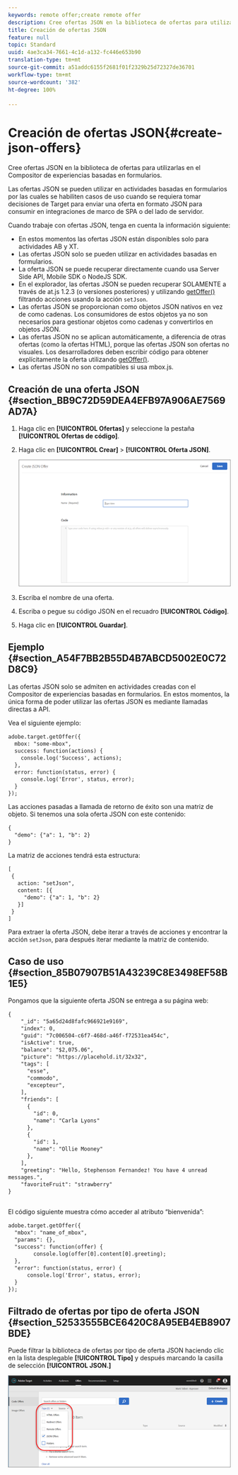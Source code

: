 ```yaml
---
keywords: remote offer;create remote offer
description: Cree ofertas JSON en la biblioteca de ofertas para utilizarlas en el Compositor de experiencias basadas en formularios.
title: Creación de ofertas JSON
feature: null
topic: Standard
uuid: 4ae3ca34-7661-4c1d-a132-fc446e653b90
translation-type: tm+mt
source-git-commit: a51addc6155f2681f01f2329b25d72327de36701
workflow-type: tm+mt
source-wordcount: '382'
ht-degree: 100%

---
```



# Creación de ofertas JSON{#create-json-offers}

Cree ofertas JSON en la biblioteca de ofertas para utilizarlas en el Compositor de experiencias basadas en formularios.

Las ofertas JSON se pueden utilizar en actividades basadas en formularios por las cuales se habiliten casos de uso cuando se requiera tomar decisiones de Target para enviar una oferta en formato JSON para consumir en integraciones de marco de SPA o del lado de servidor.

Cuando trabaje con ofertas JSON, tenga en cuenta la información siguiente:

* En estos momentos las ofertas JSON están disponibles solo para actividades AB y XT.
* Las ofertas JSON solo se pueden utilizar en actividades basadas en formularios.
* La oferta JSON se puede recuperar directamente cuando usa Server Side API, Mobile SDK o NodeJS SDK.
* En el explorador, las ofertas JSON se pueden recuperar SOLAMENTE a través de at.js 1.2.3 (o versiones posteriores) y utilizando   [getOffer()](/help/c-implementing-target/c-implementing-target-for-client-side-web/adobe-target-getoffer.md) filtrando acciones usando la acción `setJson`.
* Las ofertas JSON se proporcionan como objetos JSON nativos en vez de como cadenas. Los consumidores de estos objetos ya no son necesarios para gestionar objetos como cadenas y convertirlos en objetos JSON.
* Las ofertas JSON no se aplican automáticamente, a diferencia de otras ofertas (como la ofertas HTML), porque las ofertas JSON son ofertas no visuales. Los desarrolladores deben escribir código para obtener explícitamente la oferta utilizando   [getOffer()](/help/c-implementing-target/c-implementing-target-for-client-side-web/adobe-target-getoffer.md).
* Las ofertas JSON no son compatibles si usa mbox.js.

## Creación de una oferta JSON {#section_BB9C72D59DEA4EFB97A906AE7569AD7A}

1. Haga clic en **[!UICONTROL Ofertas]** y seleccione la pestaña **[!UICONTROL Ofertas de código]**.
1. Haga clic en **[!UICONTROL Crear]** > **[!UICONTROL Oferta JSON]**.

   ![](assets/offer-json.png)

1. Escriba el nombre de una oferta.
1. Escriba o pegue su código JSON en el recuadro **[!UICONTROL Código]**.
1. Haga clic en **[!UICONTROL Guardar]**.

## Ejemplo {#section_A54F7BB2B55D4B7ABCD5002E0C72D8C9}

Las ofertas JSON solo se admiten en actividades creadas con el Compositor de experiencias basadas en formularios. En estos momentos, la única forma de poder utilizar las ofertas JSON es mediante llamadas directas a API.

Vea el siguiente ejemplo:

```
adobe.target.getOffer({ 
  mbox: "some-mbox", 
  success: function(actions) { 
    console.log('Success', actions); 
  }, 
  error: function(status, error) { 
    console.log('Error', status, error); 
  } 
});
```

Las acciones pasadas a llamada de retorno de éxito son una matriz de objeto. Si tenemos una sola oferta JSON con este contenido:

```
{ 
  "demo": {"a": 1, "b": 2} 
}
```

La matriz de acciones tendrá esta estructura:

```
[ 
 { 
   action: "setJson", 
   content: [{ 
     "demo": {"a": 1, "b": 2} 
   }] 
 }  
]
```

Para extraer la oferta JSON, debe iterar a través de acciones y encontrar la acción `setJson`, para después iterar mediante la matriz de contenido.

## Caso de uso {#section_85B07907B51A43239C8E3498EF58B1E5}

Pongamos que la siguiente oferta JSON se entrega a su página web:

```
{ 
    "_id": "5a65d24d8fafc966921e9169", 
    "index": 0, 
    "guid": "7c006504-c6f7-468d-a46f-f72531ea454c", 
    "isActive": true, 
    "balance": "$2,075.06", 
    "picture": "https://placehold.it/32x32", 
    "tags": [ 
      "esse", 
      "commodo", 
      "excepteur", 
    ], 
    "friends": [ 
      { 
        "id": 0, 
        "name": "Carla Lyons" 
      }, 
      { 
        "id": 1, 
        "name": "Ollie Mooney" 
      }, 
    ], 
    "greeting": "Hello, Stephenson Fernandez! You have 4 unread messages.", 
    "favoriteFruit": "strawberry" 
} 
  
```

El código siguiente muestra cómo acceder al atributo “bienvenida”:

```
adobe.target.getOffer({   
  "mbox": "name_of_mbox", 
  "params": {}, 
  "success": function(offer) {           
        console.log(offer[0].content[0].greeting); 
  },   
  "error": function(status, error) {           
      console.log('Error', status, error); 
  } 
});
```

## Filtrado de ofertas por tipo de oferta JSON   {#section_52533555BCE6420C8A95EB4EB8907BDE}

Puede filtrar la biblioteca de ofertas por tipo de oferta JSON haciendo clic en la lista desplegable **[!UICONTROL Tipo]** y después marcando la casilla de selección **[!UICONTROL JSON.]**

![](assets/offer-json-filter.png)

